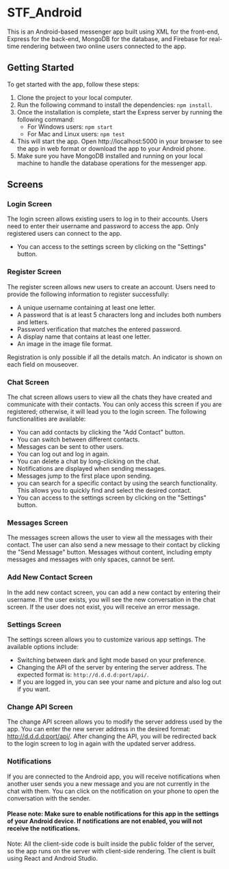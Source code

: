 # STF_Android

This is an Android-based messenger app built using XML for the front-end, Express for the back-end, MongoDB for the database, and Firebase for real-time rendering between two online users connected to the app.

## Getting Started
To get started with the app, follow these steps:

1. Clone the project to your local computer.
2. Run the following command to install the dependencies: `npm install`.
3. Once the installation is complete, start the Express server by running the following command:
   - For Windows users: `npm start`
   - For Mac and Linux users: `npm test`
4. This will start the app. Open http://localhost:5000 in your browser to see the app in web format or download the app to your Android phone.
5. Make sure you have MongoDB installed and running on your local machine to handle the database operations for the messenger app.

## Screens

### Login Screen
The login screen allows existing users to log in to their accounts. Users need to enter their username and password to access the app. Only registered users can connect to the app.
- You can access to the settings screen by clicking on the "Settings" button.

### Register Screen
The register screen allows new users to create an account. Users need to provide the following information to register successfully:

- A unique username containing at least one letter.
- A password that is at least 5 characters long and includes both numbers and letters.
- Password verification that matches the entered password.
- A display name that contains at least one letter.
- An image in the image file format.

Registration is only possible if all the details match. An indicator is shown on each field on mouseover.

### Chat Screen
The chat screen allows users to view all the chats they have created and communicate with their contacts. You can only access this screen if you are registered; otherwise, it will lead you to the login screen. The following functionalities are available:

- You can add contacts by clicking the "Add Contact" button.
- You can switch between different contacts.
- Messages can be sent to other users.
- You can log out and log in again.
- You can delete a chat by long-clicking on the chat.
- Notifications are displayed when sending messages.
- Messages jump to the first place upon sending.
- you can search for a specific contact by using the search functionality. This allows you to quickly find and select the desired contact.
- You can access to the settings screen by clicking on the "Settings" button.

### Messages Screen
The messages screen allows the user to view all the messages with their contact. The user can also send a new message to their contact by clicking the "Send Message" button. Messages without content, including empty messages and messages with only spaces, cannot be sent.

### Add New Contact Screen
In the add new contact screen, you can add a new contact by entering their username. If the user exists, you will see the new conversation in the chat screen. If the user does not exist, you will receive an error message.

### Settings Screen
The settings screen allows you to customize various app settings. The available options include:
- Switching between dark and light mode based on your preference.
- Changing the API of the server by entering the server address. The expected format is: `http://d.d.d.d:port/api/`.
- If you are logged in, you can see your name and picture and also log out if you want.

### Change API Screen
The change API screen allows you to modify the server address used by the app. You can enter the new server address in the desired format: http://d.d.d.d:port/api/. After changing the API, you will be redirected back to the login screen to log in again with the updated server address.

### Notifications
If you are connected to the Android app, you will receive notifications when another user sends you a new message and you are not currently in the chat with them. You can click on the notification on your phone to open the conversation with the sender.

#### Please note: Make sure to enable notifications for this app in the settings of your Android device. If notifications are not enabled, you will not receive the notifications.

Note: All the client-side code is built inside the public folder of the server, so the app runs on the server with client-side rendering. The client is built using React and Android Studio.
